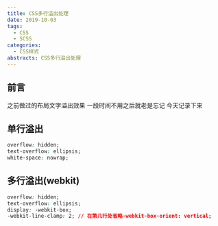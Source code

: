 ```yaml
---
title: CSS多行溢出处理
date: 2019-10-03
tags:
  - CSS
  - SCSS
categories:
  - CSS样式
abstracts: CSS多行溢出处理
---
```


## 前言

之前做过的布局文字溢出效果 一段时间不用之后就老是忘记 今天记录下来

## 单行溢出

```css
overflow: hidden;
text-overflow: ellipsis;
white-space: nowrap;
```

## 多行溢出(webkit)

```css
overflow: hidden;
text-overflow: ellipsis;
display: -webkit-box;
-webkit-line-clamp: 2; // 在第几行处省略-webkit-box-orient: vertical;
```
